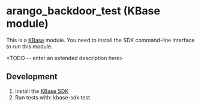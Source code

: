 # arango_backdoor_test (KBase module)

This is a [KBase](https://kbase.us) module. You need to install the SDK command-line interface to run this module.

<TODO -- enter an extended description here>

## Development

1. Install the [KBase SDK](https://github.com/jayrbolton/kbase_sdk_cli)
2. Run tests with: kbase-sdk test
